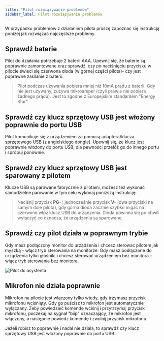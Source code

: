 ```yaml
---
title: "Pilot rozwiązywanie problemów"
sidebar_label: Pilot rozwiązywanie problemów
---
```



W przypadku problemów z działaniem pilota proszę zapoznać się instrukcją poniżej jak rozwiązać najczęstsze problemy.


## Sprawdź baterie


Pilot do działania potrzebuje 2 baterii AAA. Upewnij się, że baterie są poprawnie zamontowane oraz sprawdź, czy po naciśnięciu przycisku w pilocie świeci się czerwona dioda (w górnej części pilota)- czy jest poprawne zasilanie z baterii.

>Pilot podczas używania pobiera mniej niż 10mA prądu z baterii. Gdy nie jest używany, żużywa mikroamper (czyli prawie nie pobiera żadnego prądu). Jest to zgodne z Europejskim standardem "Energy Star".  


## Sprawdź czy klucz sprzętowy USB jest włożony poprawnie do portu USB


Pilot komunikuje się z urządzeniem za pomocą adaptera/klucza sprzętowego USB (z angielskiego dongle). Upewnij się, że klucz jest poprawnie włożony do portu USB, dla pewności przełóż go do innego portu i spróbuj ponownie.



## Sprawdź czy klucz sprzętowy USB jest sparowany z pilotem


Klucze USB są parowane fabrycznie z pilotami, możesz też wykonać samodzielne parowanie w tym celu wykonaj poniższą instrukcję:

>Naciśnij przycisk **PG-** i jednocześnie przycisk **V-** (dwa przyciski na samym dole pilota), gdy górna dioda zacznie szybko migać na czerwono włóż klucz USB do urządzenia. Dioda powinna się po chwili wyłączyć co oznacza, że urządzenia są sparowane.  


## Sprawdź czy pilot działa w poprawnym trybie

Gdy masz podłączony monitor do urządzenia  i chcesz sterować pilotem jak myszką - włącz tryb sterowania na monitorze.
Gdy masz podłączone do urządzenia tylko głośniki i chcesz sterować urządzeniem bez monitora - włącz tryb sterowania bez monitora.

![Pilot do asystenta](/img/en/remote/remote_change_mode.png)


## Mikrofon nie działa poprawnie

Mikrofon na pilocie jest włączony tylko wtedy, gdy trzymasz przycisk mikrofonu wciśnięty. Gdy go puścisz to mikrofon jest automatycznie wyłączany.
Żeby powiedzieć komendę wciśnij i przytrzymaj przycisk mikrofonu, poczekaj na sygnał "biip" oznaczający, że mikrofon jest włączony, a następnie powiedz komendę i zwolnij przycisk mikrofonu.

Jeżeli robisz to poprawnie i nadal nie działa, to sprawdź czy klucz sprzętowy USB jest włożony poprawnie do portu USB.
